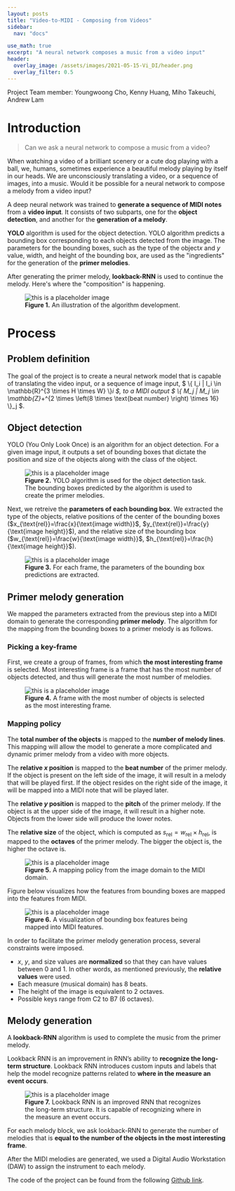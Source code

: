```yaml
---
layout: posts
title: "Video-to-MIDI - Composing from Videos"
sidebar:
  nav: "docs"

use_math: true
excerpt: "A neural network composes a music from a video input"
header:
  overlay_image: /assets/images/2021-05-15-Vi_DI/header.png
  overlay_filter: 0.5
---
```


Project Team member: Youngwoong Cho, Kenny Huang, Miho Takeuchi, Andrew Lam


# Introduction
> Can we ask a neural network to compose a music from a video?

When watching a video of a brilliant scenery or a cute dog playing with a ball, we, humans, sometimes experience a beautiful melody playing by itself in our heads. We are unconsciously translating a video, or a sequence of images, into a music. Would it be possible for a neural network to compose a melody from a video input?

A deep neural network was trained to **generate a sequence of MIDI notes** from a **video input**. It consists of two subparts, one for the **object detection**, and another for the **generation of a melody**.

**YOLO** algorithm is used for the object detection. YOLO algorithm predicts a bounding box corresponding to each objects detected from the image. The parameters for the bounding boxes, such as the type of the object$x$ and $y$ value, width, and height of the bounding box, are used as the "ingredients" for the generation of the **primer melodies**.

After generating the primer melody, **lookback-RNN** is used to continue the melody. Here's where the "composition" is happening.

<figure>
  <img src="/assets/images/2021-05-15-Vi_DI/algorithm_development.PNG" alt="this is a placeholder image">
  <figcaption><b>Figure 1.</b> An illustration of the algorithm development.</figcaption>
</figure>

# Process
## Problem definition
The goal of the project is to create a neural network model that is capable of translating the video input, or a sequence of image input, $ \\{ I_i | I_i \in \mathbb{R}^{3 \times H \times W} \\}_i $, to a MIDI output $ \\{ M_j | M_j \in \mathbb{Z}_+^{2 \times \left(8 \times \text{beat number} \right) \times 16} \\}_j $.

## Object detection
YOLO (You Only Look Once) is an algorithm for an object detection. For a given image input, it outputs a set of bounding boxes that dictate the position and size of the objects along with the class of the object.

<figure>
  <img src="/assets/images/2021-05-15-Vi_DI/YOLO.gif" alt="this is a placeholder image">
  <figcaption><b>Figure 2.</b> YOLO algorithm is used for the object detection task. The bounding boxes predicted by the algorithm is used to create the primer melodies.</figcaption>
</figure>

Next, we retreive the **parameters of each bounding box**. We extracted the type of the objects, relative positions of the center of the bounding boxes ($x_{\text{rel}}=\frac{x}{\text{image width}}$, $y_{\text{rel}}=\frac{y}{\text{image height}}$), and the relative size of the bounding box ($w_{\text{rel}}=\frac{w}{\text{image width}}$, $h_{\text{rel}}=\frac{h}{\text{image height}}$).

<figure>
  <img src="/assets/images/2021-05-15-Vi_DI/detection_output.png" alt="this is a placeholder image">
  <figcaption><b>Figure 3.</b> For each frame, the parameters of the bounding box predictions are extracted.</figcaption>
</figure>

## Primer melody generation
We mapped the parameters extracted from the previous step into a MIDI domain to generate the corresponding **primer melody**. The algorithm for the mapping from the bounding boxes to a primer melody is as follows.

### Picking a key-frame
First, we create a group of frames, from which **the most interesting frame** is selected.
Most interesting frame is a frame that has the most number of objects detected, and thus will generate  the most number of melodies.

<figure>
  <img src="/assets/images/2021-05-15-Vi_DI/mapping2.PNG" alt="this is a placeholder image">
  <figcaption><b>Figure 4.</b> A frame with the most number of objects is selected as the most interesting frame.</figcaption>
</figure>

### Mapping policy
The **total number of the objects** is mapped to the **number of melody lines**. This mapping will allow the model to generate a more complicated and dynamic primer melody from a video with more objects.

The **relative $x$ position** is mapped to the **beat number** of the primer melody. If the object is present on the left side of the image, it will result in a melody that will be played first. If the object resides on the right side of the image, it will be mapped into a MIDI note that will be played later.

The **relative $y$ position** is mapped to the **pitch** of the primer melody. If the object is at the upper side of the image, it will result in a higher note. Objects from the lower side will produce the lower notes.

The **relative size** of the object, which is computed as $s_{\text{rel}}=w_{\text{rel}}\times h_{\text{rel}}$, is mapped to the **octaves** of the primer melody. The bigger the object is, the higher the octave is.

<figure>
  <img src="/assets/images/2021-05-15-Vi_DI/mapping1.PNG" alt="this is a placeholder image">
  <figcaption><b>Figure 5.</b> A mapping policy from the image domain to the MIDI domain.</figcaption>
</figure>

Figure below visualizes how the features from bounding boxes are mapped into the features from MIDI.

<figure>
  <img src="/assets/images/2021-05-15-Vi_DI/mapping3.PNG" alt="this is a placeholder image">
  <figcaption><b>Figure 6.</b> A visualization of bounding box features being mapped into MIDI features.</figcaption>
</figure>

In order to facilitate the primer melody generation process, several constraints were imposed.
- $x$, $y$, and size values are **normalized** so that they can have values between 0 and 1. In other words, as mentioned previously, the **relative values** were used.
- Each measure (musical domain) has 8 beats.
- The height of the image is equivalent to 2 octaves.
- Possible keys range from C2 to B7 (6 octaves).

## Melody generation
A **lookback-RNN** algorithm is used to complete the music from the primer melody.

Lookback RNN is an improvement in RNN’s ability to **recognize the long-term structure**. Lookback RNN introduces custom inputs and labels that help the model recognize patterns related to **where in the measure an event occurs**.

<figure>
  <img src="/assets/images/2021-05-15-Vi_DI/lookback_rnn.PNG" alt="this is a placeholder image">
  <figcaption><b>Figure 7.</b> Lookback RNN is an improved RNN that recognizes the long-term structure. It is capable of recognizing where in the measure an event occurs.</figcaption>
</figure>

For each melody block, we ask lookback-RNN to generate the number of melodies that is **equal to the number of the objects in the most interesting frame**.

After the MIDI melodies are generated, we used a Digital Audio Workstation (DAW) to assign the instrument to each melody.

The code of the project can be found from the following [Github link](https://github.com/YoungWoong-Cho/Decay).